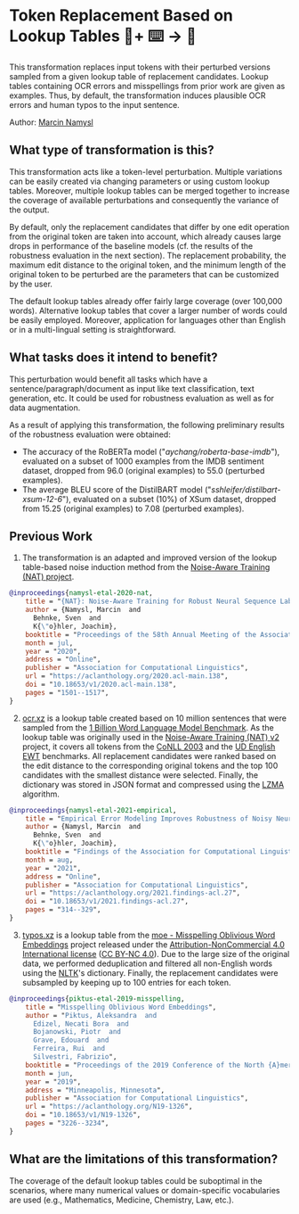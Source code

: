 # Token Replacement Based on Lookup Tables 🦎+ ⌨️ → 🐍
This transformation replaces input tokens with their perturbed versions sampled from a given lookup table of replacement candidates. Lookup tables containing OCR errors and misspellings from prior work are given as examples. Thus, by default, the transformation induces plausible OCR errors and human typos to the input sentence.

Author: [Marcin Namysl](https://github.com/mnamysl/)

## What type of transformation is this?
This transformation acts like a token-level perturbation. Multiple variations can be easily created via changing parameters or using custom lookup tables. Moreover, multiple lookup tables can be merged together to increase the coverage of available perturbations and consequently the variance of the output.

By default, only the replacement candidates that differ by one edit operation from the original token are taken into account, which already causes large drops in performance of the baseline models (cf. the results of the robustness evaluation in the next section). The replacement probability, the maximum edit distance to the original token, and the minimum length of the original token to be perturbed are the parameters that can be customized by the user.

The default lookup tables already offer fairly large coverage (over 100,000 words). Alternative lookup tables that cover a larger number of words could be easily employed. Moreover, application for languages other than English or in a multi-lingual setting is straightforward. 

## What tasks does it intend to benefit?
This perturbation would benefit all tasks which have a sentence/paragraph/document as input like text classification, text generation, etc. It could be used for robustness evaluation as well as for data augmentation.

As a result of applying this transformation, the following preliminary results of the robustness evaluation were obtained:

- The accuracy of the RoBERTa model ("*aychang/roberta-base-imdb*"), evaluated on a subset of 1000 examples from the IMDB sentiment dataset, dropped from 96.0 (original examples) to 55.0 (perturbed examples).
- The average BLEU score of the DistilBART model ("*sshleifer/distilbart-xsum-12-6*"), evaluated on a subset (10%) of XSum dataset, dropped from 15.25 (original examples) to 7.08 (perturbed examples).

## Previous Work

1) The transformation is an adapted and improved version of the lookup table-based noise induction method from the [Noise-Aware Training (NAT) project](https://github.com/mnamysl/nat-acl2020). 

```bibtex
@inproceedings{namysl-etal-2020-nat,
    title = "{NAT}: Noise-Aware Training for Robust Neural Sequence Labeling",
    author = {Namysl, Marcin  and
      Behnke, Sven  and
      K{\"o}hler, Joachim},
    booktitle = "Proceedings of the 58th Annual Meeting of the Association for Computational Linguistics",
    month = jul,
    year = "2020",
    address = "Online",
    publisher = "Association for Computational Linguistics",
    url = "https://aclanthology.org/2020.acl-main.138",
    doi = "10.18653/v1/2020.acl-main.138",
    pages = "1501--1517",
}
```

2) [ocr.xz](./ocr.xz) is a lookup table created based on 10 million sentences that were sampled from the [1 Billion Word Language Model Benchmark](https://www.statmt.org/lm-benchmark/). As the lookup table  was originally used in the [Noise-Aware Training (NAT) v2](https://github.com/mnamysl/nat-acl2021) project, it covers all tokens from the [CoNLL 2003](https://www.clips.uantwerpen.be/conll2003/ner/) and the [UD English EWT](https://universaldependencies.org/treebanks/en_ewt/index.html) benchmarks. All replacement candidates were ranked based on the edit distance to the corresponding original tokens and the top 100 candidates with the smallest distance were selected. Finally, the dictionary was stored in JSON format and compressed using the [LZMA](https://en.wikipedia.org/wiki/Lempel%E2%80%93Ziv%E2%80%93Markov_chain_algorithm) algorithm.

```bibtex
@inproceedings{namysl-etal-2021-empirical,
    title = "Empirical Error Modeling Improves Robustness of Noisy Neural Sequence Labeling",
    author = {Namysl, Marcin  and
      Behnke, Sven  and
      K{\"o}hler, Joachim},
    booktitle = "Findings of the Association for Computational Linguistics: ACL-IJCNLP 2021",
    month = aug,
    year = "2021",
    address = "Online",
    publisher = "Association for Computational Linguistics",
    url = "https://aclanthology.org/2021.findings-acl.27",
    doi = "10.18653/v1/2021.findings-acl.27",
    pages = "314--329",
}
```

3) [typos.xz](./typos.xz) is a lookup table from the [moe - Misspelling Oblivious Word Embeddings](https://github.com/facebookresearch/moe) project released under the [Attribution-NonCommercial 4.0 International license](https://github.com/facebookresearch/moe/blob/master/LICENSE) ([CC BY-NC 4.0](https://creativecommons.org/licenses/by-nc/4.0/)). Due to the large size of the original data, we performed deduplication and filtered all non-English words using the [NLTK](https://www.nltk.org/)'s dictionary. Finally, the replacement candidates were subsampled by keeping up to 100 entries for each token.

```bibtex
@inproceedings{piktus-etal-2019-misspelling,
    title = "Misspelling Oblivious Word Embeddings",
    author = "Piktus, Aleksandra  and
      Edizel, Necati Bora  and
      Bojanowski, Piotr  and
      Grave, Edouard  and
      Ferreira, Rui  and
      Silvestri, Fabrizio",
    booktitle = "Proceedings of the 2019 Conference of the North {A}merican Chapter of the Association for Computational Linguistics: Human Language Technologies, Volume 1 (Long and Short Papers)",
    month = jun,
    year = "2019",
    address = "Minneapolis, Minnesota",
    publisher = "Association for Computational Linguistics",
    url = "https://aclanthology.org/N19-1326",
    doi = "10.18653/v1/N19-1326",
    pages = "3226--3234",
}
```


## What are the limitations of this transformation?
The coverage of the default lookup tables could be suboptimal in the scenarios, where many numerical values or domain-specific vocabularies are used (e.g., Mathematics, Medicine, Chemistry, Law, etc.).
